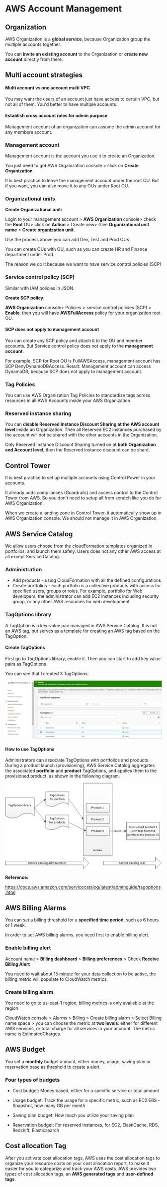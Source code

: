 # AWS Account Management

## Organization 

AWS Organization is a **global service**, because Organization group the multiple accounts together.

You can **invite an existing account** to the Organization or **create new account** directly from there. 

## Multi account strategies

#### Multi account vs one account multi VPC

You may want the users of an account just have access to certain VPC, but not all of them. You'd better to have multiple accounts. 

#### Establish cross account roles for admin purpose

Management account of an organization can assume the admin account for any members account.

### Management account

Management account is the account you use it to create an Organization. 

You just need to got AWS Organization console > click on **Create Organization**

It is best practice to leave the management account under the root OU. But if you want, you can also move it to any OUs under Root OU.

### Organizational units

**Create Organizational unit:**

Login to your management account > **AWS Organization** console> check the **Root** OU> click on **Action** > Create new> Give **Organizational unit name** > **Create organization unit**.

Use the process above you can add Dev, Test and Prod OUs

You can create OUs with OU, such as you can create HR and Finance department under Prod.

The reason we do it because we want to have service control policies (SCP)

### Service control policy (SCP)

Similar with IAM policies in JSON.

**Create SCP policy**:

**AWS Organization** console> Policies > service control policies (SCP) > **Enable**, then you will have **AWSFullAccess** policy for your organization root OU. 

#### SCP does not apply to management account

You can create any SCP policy and attach it to the OU and member accounts. But Service control policy does not apply to the **management account**.

For example, SCP for Root OU is FullAWSAccess, management account has SCP DenyDynamoDBAccess. Result: Management account can access DynamoDB,  because SCP does not apply to management account.

### Tag Policies

You can use AWS Organization Tag Policies to standardize tags across resources in all AWS Accounts inside your AWS Organization. 

### Reserved instance sharing

You can **disable Reserved Instance Discount Sharing at the AWS account level** inside an Organization. Then all Reserved EC2 instances purchased by the account will not be shared with the other accounts in the Organization.

Only Reserved Instance Discount Sharing turned on at **both Organization and Account level**, then the Reserved instance discount can be shard.

## Control Tower

It is best practice to set up multiple accounts using Control Power in your accounts. 

It already adds compliances (Guardrails) and access control to the Control Tower from AWS. So you don't need to setup all from scratch like you do for AWS Organization. 

When we create a landing zone in Control Tower, it automatically show up in AWS Organization console. We should not manage it in AWS Organization.

## AWS Service Catalog

We allow users choose from the cloudFormation templates organized in portfolios, and launch them safely. Users does not any other AWS access at all except Service Catalog.

### Administration

* Add products - using CloudFormation with all the defined configurations
* Create portfolios - each portfolio is a collective products with access for specified users, groups or roles. For example, portfolio for Web developers, the administrator can add EC2 instances including security group, or any other AWS resources for web development.

### TagOptions library

A TagOption is a key-value pair managed in AWS Service Catalog. It is not an AWS tag, but serves as a template for creating an AWS tag based on the TagOption.

#### Create TagOptions

First go to TagOptions library, enable it. Then you can start to add key value pairs as TagOptions

You can see that I created 3 TagOptions:

![Create_new_TagOption](/Account_Management_SysOps/Account_Management_images/Create_new_TagOption.png)

#### How to use TagOptions

Administrators can associate TagOptions with portfolios and products. During a product launch (provisioning), AWS Service Catalog aggregates the associated **portfolio** and **product** TagOptions, and applies them to the provisioned product, as shown in the following diagram.

![TagOption-library](/Account_Management_SysOps/Account_Management_images/TagOption-library.png)

**Reference:**

https://docs.aws.amazon.com/servicecatalog/latest/adminguide/tagoptions.html



## AWS Billing Alarms

You can set a billing threshold for a **specified time period**, such as 6 hours or 1 week. 

In order to set AWS billing alarms, you need first to enable billing alert.

### Enable billing alert 

Account name > **Billing dashboard** > **Billing preferences** > Check **Receive Billing Alert**

You need to wait about 15 minute for your data collection to be active, the billing metric will populate to CloudWatch metrics.

### Create billing alarm

You need to go to us-east-1 region, billing metrics is only available at the region

CloudWatch console > Alarms > Billing > Create billing alarm > Select Billing name space > you can choose the metric at **two levels**:  either for different AWS services, or total charge for all services in your account. The metric name is EstimatedCharges.

## AWS Budget

You set a **monthly** budget amount, either money, usage, saving plan or reservation base as threshold to create a alert. 

### Four types of budgets

* Cost budget: Money based, either for a specific service or total amount

* Usage budget: Track the usage for a specific metric, such as EC2:EBS -Snapshot, how many GB per month

* Saving plan budget: How much you utilize your saving plan

* Reservation budget: For reserved instances, for EC2, ElastiCache, RDS, Redshift, Elasticsearch

## Cost allocation Tag

After you activate cost allocation tags, AWS uses the cost allocation tags to organize your resource costs on your cost allocation report, to make it easier for you to categorize and track your AWS costs. AWS provides two types of cost allocation tags, an **AWS generated tags** and **user-defined tags**.

